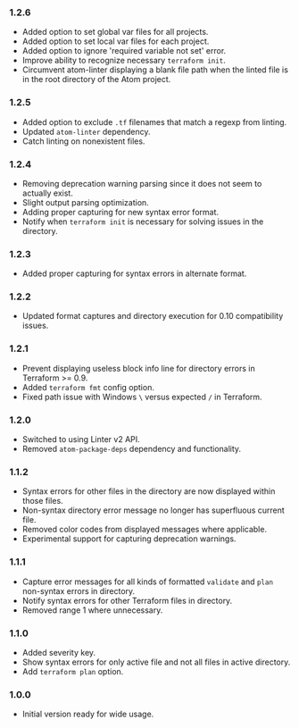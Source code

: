 ### 1.2.6
- Added option to set global var files for all projects.
- Added option to set local var files for each project.
- Added option to ignore 'required variable not set' error.
- Improve ability to recognize necessary `terraform init`.
- Circumvent atom-linter displaying a blank file path when the linted file is in the root directory of the Atom project.

### 1.2.5
- Added option to exclude `.tf` filenames that match a regexp from linting.
- Updated `atom-linter` dependency.
- Catch linting on nonexistent files.

### 1.2.4
- Removing deprecation warning parsing since it does not seem to actually exist.
- Slight output parsing optimization.
- Adding proper capturing for new syntax error format.
- Notify when `terraform init` is necessary for solving issues in the directory.

### 1.2.3
- Added proper capturing for syntax errors in alternate format.

### 1.2.2
- Updated format captures and directory execution for 0.10 compatibility issues.

### 1.2.1
- Prevent displaying useless block info line for directory errors in Terraform >= 0.9.
- Added `terraform fmt` config option.
- Fixed path issue with Windows `\` versus expected `/` in Terraform.

### 1.2.0
- Switched to using Linter v2 API.
- Removed `atom-package-deps` dependency and functionality.

### 1.1.2
- Syntax errors for other files in the directory are now displayed within those files.
- Non-syntax directory error message no longer has superfluous current file.
- Removed color codes from displayed messages where applicable.
- Experimental support for capturing deprecation warnings.

### 1.1.1
- Capture error messages for all kinds of formatted `validate` and `plan` non-syntax errors in directory.
- Notify syntax errors for other Terraform files in directory.
- Removed range 1 where unnecessary.

### 1.1.0
- Added severity key.
- Show syntax errors for only active file and not all files in active directory.
- Add `terraform plan` option.

### 1.0.0
- Initial version ready for wide usage.
